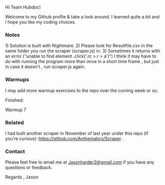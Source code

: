 Hi Team Hubdoc!

Welcome to my Github profile & take a look around. I learned quite a bit and I hope you like my coding choices.

<h3> Notes </h3>
1) Solution is built with Nightmare.
2) Please look for Resultfile.csv in the same folder you run the scraper (scraper.js) in.
3) Sometimes it returns with an error ("unable to find element .click('.rc >.r > a')") I think it may have to do with running the program more than once in a short time frame , but just in case it doesn't , run scraper.js again.

<h3> Warmups </h3>

I may add more warmup exercises to the repo over the coming week or so.

Finished:

Warmup 7

<h3>Related </h3>

I had built another scraper in November of last year under this repo (if you're curious): https://github.com/Anthematics/Scraper .


<h3>Contact </h3>

Please feel free to email me at Jasonharder2@gmail.com if you have any questions or feedback.


Regards , Jason

